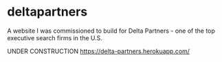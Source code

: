 # deltapartners
A website I was commissioned to build for Delta Partners - one of the top executive search firms in the U.S.

UNDER CONSTRUCTION
https://delta-partners.herokuapp.com/
